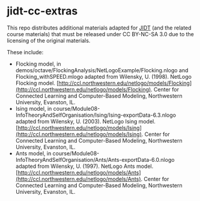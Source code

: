 # jidt-cc-extras

This repo distributes additional materials adapted for [JIDT](https://github.com/jlizier/jidt/) (and the related course materials) that must be released under CC BY-NC-SA 3.0 due to the licensing of the original materials.

These include:
* Flocking model, in demos/octave/FlockingAnalysis/NetLogoExample/Flocking.nlogo and Flocking_withSPEED.mlogo adapted from  Wilensky, U. (1998).  NetLogo Flocking model.  [http://ccl.northwestern.edu/netlogo/models/Flocking](http://ccl.northwestern.edu/netlogo/models/Flocking).  Center for Connected Learning and Computer-Based Modeling, Northwestern University, Evanston, IL.
* Ising model, in course/Module08-InfoTheoryAndSelfOrganisation/Ising/Ising-exportData-6.3.nlogo adapted from Wilensky, U. (2003).  NetLogo Ising model.  [http://ccl.northwestern.edu/netlogo/models/Ising](http://ccl.northwestern.edu/netlogo/models/Ising).  Center for Connected Learning and Computer-Based Modeling, Northwestern University, Evanston, IL.
* Ants model, in course/Module08-InfoTheoryAndSelfOrganisation/Ants/Ants-exportData-6.0.nlogo adapted from Wilensky, U. (1997).  NetLogo Ants model.  [http://ccl.northwestern.edu/netlogo/models/Ants](http://ccl.northwestern.edu/netlogo/models/Ants).  Center for Connected Learning and Computer-Based Modeling, Northwestern University, Evanston, IL.
